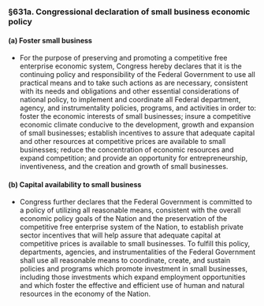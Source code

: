 ### §631a. Congressional declaration of small business economic policy
#### (a) Foster small business
* For the purpose of preserving and promoting a competitive free enterprise economic system, Congress hereby declares that it is the continuing policy and responsibility of the Federal Government to use all practical means and to take such actions as are necessary, consistent with its needs and obligations and other essential considerations of national policy, to implement and coordinate all Federal department, agency, and instrumentality policies, programs, and activities in order to: foster the economic interests of small businesses; insure a competitive economic climate conducive to the development, growth and expansion of small businesses; establish incentives to assure that adequate capital and other resources at competitive prices are available to small businesses; reduce the concentration of economic resources and expand competition; and provide an opportunity for entrepreneurship, inventiveness, and the creation and growth of small businesses.

#### (b) Capital availability to small business
* Congress further declares that the Federal Government is committed to a policy of utilizing all reasonable means, consistent with the overall economic policy goals of the Nation and the preservation of the competitive free enterprise system of the Nation, to establish private sector incentives that will help assure that adequate capital at competitive prices is available to small businesses. To fulfill this policy, departments, agencies, and instrumentalities of the Federal Government shall use all reasonable means to coordinate, create, and sustain policies and programs which promote investment in small businesses, including those investments which expand employment opportunities and which foster the effective and efficient use of human and natural resources in the economy of the Nation.